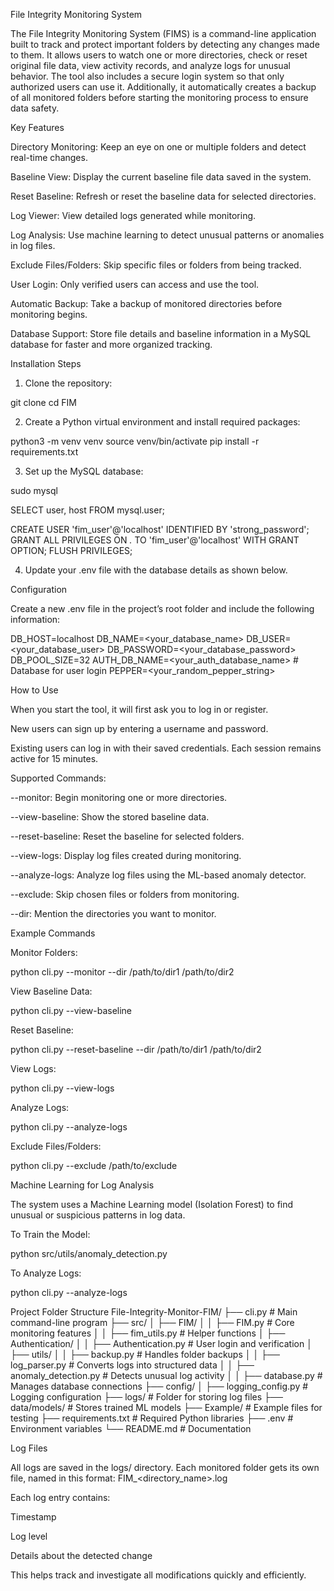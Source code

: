 File Integrity Monitoring System

The File Integrity Monitoring System (FIMS) is a command-line application built to track and protect important folders by detecting any changes made to them. It allows users to watch one or more directories, check or reset original file data, view activity records, and analyze logs for unusual behavior. The tool also includes a secure login system so that only authorized users can use it. Additionally, it automatically creates a backup of all monitored folders before starting the monitoring process to ensure data safety.

Key Features

Directory Monitoring: Keep an eye on one or multiple folders and detect real-time changes.

Baseline View: Display the current baseline file data saved in the system.

Reset Baseline: Refresh or reset the baseline data for selected directories.

Log Viewer: View detailed logs generated while monitoring.

Log Analysis: Use machine learning to detect unusual patterns or anomalies in log files.

Exclude Files/Folders: Skip specific files or folders from being tracked.

User Login: Only verified users can access and use the tool.

Automatic Backup: Take a backup of monitored directories before monitoring begins.

Database Support: Store file details and baseline information in a MySQL database for faster and more organized tracking.

Installation Steps

1. Clone the repository:

git clone 
cd FIM


2. Create a Python virtual environment and install required packages:

python3 -m venv venv
source venv/bin/activate
pip install -r requirements.txt


3. Set up the MySQL database:

sudo mysql

SELECT user, host FROM mysql.user;

CREATE USER 'fim_user'@'localhost' IDENTIFIED BY 'strong_password';
GRANT ALL PRIVILEGES ON *.* TO 'fim_user'@'localhost' WITH GRANT OPTION;
FLUSH PRIVILEGES;


4. Update your .env file with the database details as shown below.

Configuration

Create a new .env file in the project’s root folder and include the following information:

DB_HOST=localhost
DB_NAME=<your_database_name>
DB_USER=<your_database_user>
DB_PASSWORD=<your_database_password>
DB_POOL_SIZE=32
AUTH_DB_NAME=<your_auth_database_name>  # Database for user login
PEPPER=<your_random_pepper_string>

How to Use

When you start the tool, it will first ask you to log in or register.

New users can sign up by entering a username and password.

Existing users can log in with their saved credentials.
Each session remains active for 15 minutes.

Supported Commands:

--monitor: Begin monitoring one or more directories.

--view-baseline: Show the stored baseline data.

--reset-baseline: Reset the baseline for selected folders.

--view-logs: Display log files created during monitoring.

--analyze-logs: Analyze log files using the ML-based anomaly detector.

--exclude: Skip chosen files or folders from monitoring.

--dir: Mention the directories you want to monitor.

Example Commands

Monitor Folders:

python cli.py --monitor --dir /path/to/dir1 /path/to/dir2


View Baseline Data:

python cli.py --view-baseline


Reset Baseline:

python cli.py --reset-baseline --dir /path/to/dir1 /path/to/dir2


View Logs:

python cli.py --view-logs


Analyze Logs:

python cli.py --analyze-logs


Exclude Files/Folders:

python cli.py --exclude /path/to/exclude

Machine Learning for Log Analysis

The system uses a Machine Learning model (Isolation Forest) to find unusual or suspicious patterns in log data.

To Train the Model:

python src/utils/anomaly_detection.py


To Analyze Logs:

python cli.py --analyze-logs

Project Folder Structure
File-Integrity-Monitor-FIM/
├── cli.py                     # Main command-line program
├── src/
│   ├── FIM/
│   │   ├── FIM.py             # Core monitoring features
│   │   ├── fim_utils.py       # Helper functions
│   ├── Authentication/
│   │   ├── Authentication.py  # User login and verification
│   ├── utils/
│   │   ├── backup.py          # Handles folder backups
│   │   ├── log_parser.py      # Converts logs into structured data
│   │   ├── anomaly_detection.py # Detects unusual log activity
│   │   ├── database.py        # Manages database connections
├── config/
│   ├── logging_config.py      # Logging configuration
├── logs/                      # Folder for storing log files
├── data/models/               # Stores trained ML models
├── Example/                   # Example files for testing
├── requirements.txt           # Required Python libraries
├── .env                       # Environment variables
└── README.md                  # Documentation

Log Files

All logs are saved in the logs/ directory. Each monitored folder gets its own file, named in this format:
FIM_<directory_name>.log

Each log entry contains:

Timestamp

Log level

Details about the detected change

This helps track and investigate all modifications quickly and efficiently.
